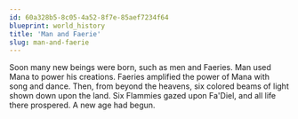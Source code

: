 ```yaml
---
id: 60a328b5-8c05-4a52-8f7e-85aef7234f64
blueprint: world_history
title: 'Man and Faerie'
slug: man-and-faerie
---
```

Soon many new beings were born, such as men and Faeries. Man used Mana to power his creations. Faeries amplified the power of Mana with song and dance. Then, from beyond the heavens, six colored beams of light shown down upon the land. Six Flammies gazed upon Fa'Diel, and all life there prospered. A new age had begun.